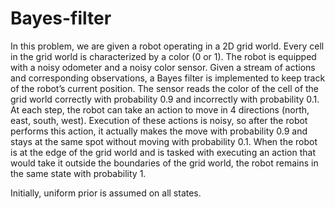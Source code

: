 # Bayes-filter

In this problem, we are given a robot operating in a 2D grid world. Every cell in the grid world is characterized by a color (0 or 1). The robot is equipped with a noisy odometer and a noisy color sensor. Given a stream of actions and corresponding observations, a Bayes filter is implemented to keep track of the robot’s current position. The sensor reads the color of the cell of the grid world correctly with probability 0.9 and incorrectly with probability 0.1. At each step, the robot can take an action to move in 4 directions (north, east, south, west). Execution of these actions is noisy, so after the robot performs this action, it actually makes the move with probability 0.9 and stays at the same spot without moving with probability 0.1. When the robot is at the edge of the grid world and is tasked with executing an action that would take it outside the boundaries of the grid world, the robot remains in the same state with probability 1. 

Initially, uniform prior is assumed on all states. 
